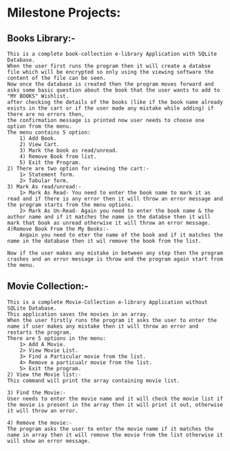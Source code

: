 # Milestone Projects:
## Books Library:-
	This is a complete book-collection e-library Application with SQLite Database.
	When the user first runs the program then it will create a databse file which will be encrypted so only using the viewing software the content of the file can be seen.
	Now once the database is created then the program moves forward and asks some basic question about the book that the user wants to add to "MY BOOKS" Wishlist.
	after checking the details of the books (like if the book name already exists in the cart or if the user made any mistake while adding) if there are no errors then,
	the confirmation message is printed now user needs to choose one option from the menu.
	The menu contains 5 option:
		1) Add Book.
		2) View Cart.
		3) Mark the book as read/unread.
		4) Remove Book from list.
		5) Exit the Program.
	2) There are two option for viewing the cart:-
		1> Statement form.
		2> Tabular form.
	3) Mark As read/unread:-
		1> Mark As Read- You need to enter the book name to mark it as read and if there is any error then it will throw an error message and the program starts from the menu options.
		2> Mark As Un-Read- Again you need to enter the book name & the author name and if it matches the name in the databse then it will mark that book as unread otherwise it will throw an error message.
	4)Remove Book From the My Books:-
		Angain you need to eter the name of the book and if it matches the name in the database then it wil remove the book from the list.
	
	Now if the user makes any mistake in between any step then the program crashes and an error message is throw and the program again start from the menu.

## Movie Collection:-
	This is a complete Movie-Collection e-library Application without SQLite Database.
	This application saves the movies in an array.
	When the user firstly runs the program it asks the user to enter the name if user makes any mistake then it will throw an error and restarts the program.
	There are 5 options in the menu:
		1> Add A Movie.
		2> View Movie List.
		3> Find a Particular movie from the list.
		4> Remove a particualr movie from the list.
		5> Exit the program.
	2) View the Movie list:-
	This command will print the array containing movie list.
	
	3) Find the Movie:-
	User needs to enter the movie name and it will check the movie list if the movie is present in the array then it will print it out, otherwise it will throw an error.
	
	4) Remove the movie:-
	The program asks the user to enter the movie name if it matches the name in array then it will remove the movie from the list otherwise it will show an error message.
